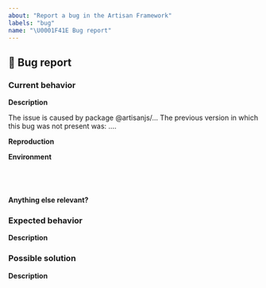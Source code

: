 ```yaml
---
about: "Report a bug in the Artisan Framework"
labels: "bug"
name: "\U0001F41E Bug report"
---
```

## 🐞 Bug report
<!-- 📖  https://github.com/artisanjs/artisan/blob/master/CONTRIBUTING.md -->

### Current behavior
**Description**
<!-- ✍️  A clear and concise description of the problem... -->

<!-- Can you pin-point one or more @artisanjs/* packages as the source of the bug? -->
<!-- ✍️  --> The issue is caused by package @artisanjs/...

<!-- Did this behavior use to work in the previous version? -->
<!-- ✍️  --> The previous version in which this bug was not present was: ....

**Reproduction**
<!-- ✍️  Please create and share minimal reproduction of the issue using REPL or GitHub repository -->

**Environment**
<pre><code>
<!-- run `artisan version` and paste output below -->
<!-- ✍️  -->
</code></pre>

**Anything else relevant?**
<!-- ✍️  Any other important information... -->

### Expected behavior
**Description**
<!-- ✍️  If you have an expected behavior, please describe it. -->

### Possible solution
**Description**
<!-- ✍️  If you have a possible solution, please describe it. -->
